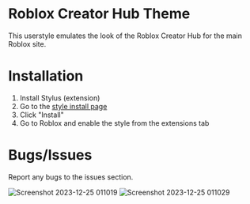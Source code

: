 # Roblox Creator Hub Theme
This userstyle emulates the look of the Roblox Creator Hub for the main Roblox site.

# Installation
1. Install Stylus (extension)
2. Go to the [style install page](https://userstyles.world/style/13841/creator-hub-theme-for-roblox)
3. Click "Install"
4. Go to Roblox and enable the style from the extensions tab

# Bugs/Issues
Report any bugs to the issues section.

![Screenshot 2023-12-25 011019](https://github.com/ojpifdsaew/Roblox-Creator-Hub-Theme/assets/68922095/bb822b86-27d6-4cc1-8c5a-51added51975)
![Screenshot 2023-12-25 011029](https://github.com/ojpifdsaew/Roblox-Creator-Hub-Theme/assets/68922095/d1a6009a-8cff-4a99-9eb4-53bd8f8da503)


